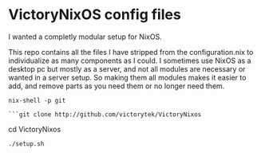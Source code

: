 # VictoryNixOS config files

I wanted a completly modular setup for NixOS. 

This repo contains all the files I have stripped from the configuration.nix to individualize as many components as I could. I sometimes use NixOS as a desktop pc but mostly as a server, and not all modules are necessary or wanted in a server setup. So making them all modules makes it easier to add, and remove parts as you need them or no longer need them.

```
nix-shell -p git

```git clone http://github.com/victorytek/VictoryNixos

```
cd VictoryNixos

```
./setup.sh
```